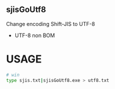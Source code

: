 sjisGoUtf8
---

Change encoding Shift-JIS to UTF-8

* UTF-8 non BOM

# USAGE
```sh
# win
type sjis.txt|sjisGoUtf8.exe > utf8.txt
```


